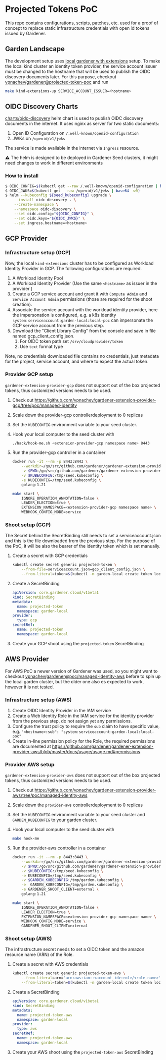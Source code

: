 # Projected Tokens PoC

This repo contains configurations, scripts, patches, etc. used for a proof of concept to replace static infrastructure credentials with open id tokens issued by Gardener.

## Garden Landscape

The development setup uses [local gardener with extensions](https://github.com/gardener/gardener/blob/master/docs/deployment/getting_started_locally_with_extensions.md) setup. To make the local kind cluster an identity token provider, the service account issuer must be changed to the hostname that will be used to publish the OIDC discovery documents later. For this purpose, checkout [vpnachev/gardener@projected-token-poc](https://github.com/vpnachev/gardener/tree/projected-token-poc) and run

```bash
make kind-extensions-up SERVICE_ACCOUNT_ISSUER=<hostname>
```

## OIDC Discovery Charts

[charts/oidc-discovery](charts/oidc-discovery) helm chart is used to publish OIDC discovery documents in the internet.
It uses nginx as server for two static documents:

1. Open ID Configuration on  `/.well-known/openid-configuration`
1. JWKs on `/openid/v1/jwks`

The service is made available in the internet via `Ingress` resource.

:warning: The helm is designed to be deployed in Gardener Seed clusters, it might need changes to work in different environments

### How to install

```bash
$ OIDC_CONFIG=$(kubectl get --raw /.well-known/openid-configuration | base64 -w0)
$ OIDC_JWKS=$(kubectl get --raw /openid/v1/jwks | base64 -w0)
$ helm --kubeconfig ${seed_kubeconfig} upgrade \
    --install oidc-descovery . \
    --create-namespace \
    --namespace oidc-discovery \
    --set oidc.config="${OIDC_CONFIG}" \
    --set oidc.keys="${OIDC_JWKS}" \
    --set ingress.hostname=<hostname>
```

## GCP Provider

### Infrastructure setup (GCP)

Now, the local `kind-extensions` cluster has to be configured as Workload
Identity Provider in GCP. The following configurations are required.

1. A Workload Identity Pool
1. A Workload Identity Provider (Use the same `<hostname>` as issuer in the
   provider )
1. Create a GCP service account and grant it with `Compute Admin` and
   `Service Account Admin` permissions (those are required for the shoot
   creation).
1. Associate the service account with the workload identity provider, here the
   impersonation is configured, e.g. a k8s identity
   `system:serviceaccount:garden-local:local-poc` can impersonate the GCP
   service account from the previous step.
1. Download the "Client Library Config" from the console and save in file named
   gcp_client_config.json.
    1. For OIDC token path set `/srv/cloudprovider/token`
    1. Use `text` format type

Note, no credentials downloaded file contains no credentials, just metadata for
the project, service account, and where to expect the actual token.

### Provider GCP setup

`gardener-extension-provider-gcp` does not support out of the box projected
tokens, thus customized versions needs to be used.

1. Check out
   <https://github.com/vpnachev/gardener-extension-provider-gcp/tree/poc/managed-identity>
1. Scale down the provider-gcp controllerdeployment to 0 replicas
1. Set the `KUBECONFIG` environment variable to your seed cluster.
1. Hook your local computer to the seed cluster with

    ```bash
    ./hack/hook-me.sh <extension-provider-gcp namespace name> 8443
    ```

1. Run the provider-gcp controller in a container

    ```bash
    docker run -it --rm -p 8443:8443 \
        --workdir=/go/src/github.com/gardener/gardener-extension-provider-gcp \
        -v $PWD:/go/src/github.com/gardener/gardener-extension-provider-gcp \
        -v $KUBECONFIG:/tmp/seed.kubeconfig \
        -e KUBECONFIG=/tmp/seed.kubeconfig \
        golang:1.21

    make start \
        IGNORE_OPERATION_ANNOTATION=false \
        LEADER_ELECTION=true \
        EXTENSION_NAMESPACE=<extension-provider-gcp namespace name> \
        WEBHOOK_CONFIG_MODE=service
    ```

### Shoot setup (GCP)

The Secret behind the SecretBinding still needs to set a serviceaccount.json and
this is the file downloaded from the previous step. For the purpose of the PoC,
it will be also the bearer of the identity token which is set manually.

1. Create a secret with GCP credentials

    ```bash
    kubectl create secret generic projected-token \
        --from-file=serviceaccount.json=gcp_client_config.json \
        --from-literal=token=$(kubectl -n garden-local create token local-poc --audience <aud> --duration 87600s)
    ```

1. Create a SecretBinding

    ```yaml
    apiVersion: core.gardener.cloud/v1beta1
    kind: SecretBinding
    metadata:
      name: projected-token
      namespace: garden-local
    provider:
      type: gcp
    secretRef:
      name: projected-token
      namespace: garden-local
    ```

1. Create your GCP shoot using the `projected-token` SecretBinding


## AWS Provider

For AWS PoC a newer version of Gardener was used, so you might want to checkout
[vpnachev/gardener@poc/managed-identity-aws](https://github.com/vpnachev/gardener/tree/poc/managed-identity-aws)
before to spin up the local garden cluster, but the older one also es expected
to work, however it is not tested.

### Infrastructure setup (AWS)

1. Create OIDC Identity Provider in the IAM service
1. Create a Web Identity Role in the IAM service for the identity provider from
   the previous step, do not assign yet any permissions.
1. Configure the trust policy to require the `sub` claim to have specific value,
   e.g. `"<hostname>:sub": "system:serviceaccount:garden-local:local-poc"`
1. Create in-line permission policy for the Role, the required permissions are
   documented at
   <https://github.com/gardener/gardener-extension-provider-aws/blob/master/docs/usage/usage.md#permissions>

### Provider AWS setup

`gardener-extension-provider-aws` does not support out of the box projected
tokens, thus customized versions needs to be used.

1. Check out
   <https://github.com/vpnachev/gardener-extension-provider-aws/tree/poc/managed-identity-aws>
1. Scale down the `provider-aws` controllerdeployment to 0 replicas
1. Set the `KUBECONFIG` environment variable to your seed cluster and
   `GARDEN_KUBECONFIG` to your garden cluster.
1. Hook your local computer to the seed cluster with

    ```bash
    make hook-me
    ```

1. Run the provider-aws controller in a container

    ```bash
    docker run -it --rm -p 8443:8443 \
        --workdir=/go/src/github.com/gardener/gardener-extension-provider-aws \
        -v $PWD:/go/src/github.com/gardener/gardener-extension-provider-aws \
        -v $KUBECONFIG:/tmp/seed.kubeconfig \
        -e KUBECONFIG=/tmp/seed.kubeconfig \
        -v $GARDEN_KUBECONFIG:/tmp/garden.kubeconfig \
        -e  GARDEN_KUBECONFIG=/tmp/garden.kubeconfig \
        -e GARDENER_SHOOT_CLIENT=external \
        golang:1.21

    make start \
        IGNORE_OPERATION_ANNOTATION=false \
        LEADER_ELECTION=true \
        EXTENSION_NAMESPACE=<extension-provider-gcp namespace name> \
        WEBHOOK_CONFIG_MODE=service \
        GARDENER_SHOOT_CLIENT=external
    ```


### Shoot setup (AWS)

The infrastructure secret needs to set a OIDC token and the amazon resource name (ARN) of the Role.

1. Create a secret with AWS credentials

    ```bash
    kubectl create secret generic projected-token-aws \
        --from-literal=arn='arn:aws:iam::<account-id>:role/<role-name>' \
        --from-literal=token=$(kubectl -n garden-local create token local-poc --audience <aud> --duration 87600s)
    ```

1. Create a SecretBinding

    ```yaml
    apiVersion: core.gardener.cloud/v1beta1
    kind: SecretBinding
    metadata:
      name: projected-token-aws
      namespace: garden-local
    provider:
      type: aws
    secretRef:
      name: projected-token-aws
      namespace: garden-local
    ```

1. Create your AWS shoot using the `projected-token-aws` SecretBinding
